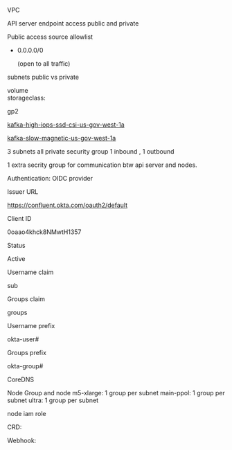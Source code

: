 
VPC

API server endpoint access
public and private

Public access source allowlist

-   0.0.0.0/0
    
    (open to all traffic)

subnets public vs private

volume  
storageclass:

gp2

[kafka-high-iops-ssd-csi-us-gov-west-1a](https://console.amazonaws-us-gov.com/eks/home?region=us-gov-west-1#/clusters/k8saas-k8s-1loxl/storageclasses/kafka-high-iops-ssd-csi-us-gov-west-1a)

[kafka-slow-magnetic-us-gov-west-1a](https://console.amazonaws-us-gov.com/eks/home?region=us-gov-west-1#/clusters/k8saas-k8s-1loxl/storageclasses/kafka-slow-magnetic-us-gov-west-1a)


3 subnets
all private
security group  1 inbound , 1 outbound

1 extra secrity group for communication btw api server and nodes.


Authentication:
OIDC provider

Issuer URL

https://confluent.okta.com/oauth2/default

Client ID

0oaao4khck8NMwtH1357

Status

Active

Username claim

sub

Groups claim

groups

Username prefix

okta-user#

Groups prefix

okta-group#

CoreDNS 


Node Group and node
m5-xlarge: 1 group per subnet
main-ppol: 1 group per subnet
ultra: 1 group per subnet

node iam role


CRD:

Webhook:

